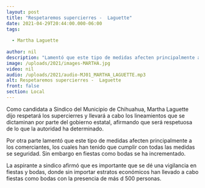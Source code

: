 ```yaml
---
layout: post
title: "Respetaremos supercierres -  Laguette"
date: 2021-04-29T20:44:00.000-06:00
tags:
  
  - Martha Laguette
  
author: nil
description: "Lamentó que este tipo de medidas afecten principalmente a los comerciantes."
image: /uploads/2021/images-MARTHA.jpg
video: nil
audio: /uploads/2021/audio-MJ01_MARTHA_LAGUETTE.mp3
alt: Respetaremos supercierres -  Laguette
front: false
section: Local
---
```


Como candidata a Sindico del Municipio de Chihuahua, Martha Laguette dijo respetará los supercierres y llevará a cabo los lineamientos que se dictaminan por parte del gobierno estatal, afirmando que será respetuosa de lo que la autoridad ha determinado.

Por otra parte lamentó que este tipo de medidas afecten principalmente a los comerciantes, los cuales han tenido que cumplir con todas las medidas se seguridad. Sin embargo en fiestas como bodas se ha incrementado.

La aspirante a sindico afirmó que es importante que se dé una vigilancia en fiestas y bodas, donde sin importar estratos económicos han llevado a cabo fiestas como bodas con la presencia de más d 500 personas.
